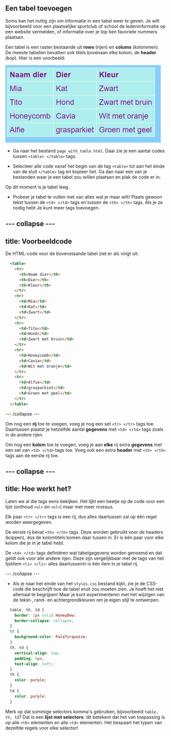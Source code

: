 ## Een tabel toevoegen

Soms kan het nuttig zijn om informatie in een tabel weer te geven. Je wilt bijvoorbeeld voor een plaatselijke sportclub of school de ledeninformatie op een website vermelden, of informatie over je top tien favoriete nummers plaatsen.

Een tabel is een raster bestaande uit **rows** (rijen) en **colums** (kolommen). De meeste tabellen bevatten ook titels bovenaan elke kolom, de **header** (kop). Hier is een voorbeeld:

![Example of information in a table](images/egTableResult.png)

- Ga naar het bestand `page_with_table.html`. Daar zie je een aantal codes tussen `<table> </table>` tags.

- Selecteer alle code vanaf het begin van de tag `<table>` tot aan het einde van de sluit `</table>` tag en kopieer het. Ga dan naar een van je bestanden waar je een tabel zou willen plaatsen en plak de code er in.

Op dit moment is je tabel leeg.

- Probeer je tabel te vullen met van alles wat je maar wilt! Plaats gewoon tekst tussen de `<td> </td>` tags en tussen de `<th> </th>` tags. Als je ze nodig hebt Je kunt meer tags toevoegen.

--- collapse ---
---
title: Voorbeeldcode
---

De HTML-code voor de bovenstaande tabel ziet er als volgt uit:

```html
  <table>
    <tr>
      <th>Naam dier</th>
      <th>Dier</th>
      <th>Kleur</th>
    </tr>
    <tr>
      <td>Mia</td>
      <td>Kat</td>
      <td>Zwart</td>
    </tr>
    <tr>
      <td>Tito</td>
      <td>Hond</td>
      <td>Zwart met bruin</td>
    </tr>
    <tr>
      <td>Honeycomb</td>
      <td>Cavia</td>
      <td>Wit met oranje</td>
    </tr>
    <tr>
      <td>Alfie</td>
      <td>grasparkiet</td>
      <td>Groen met geel</td>
    </tr>
  </table>
```

--- /collapse ---

Om nog een **rij** toe te voegen, voeg je nog een set `<tr> </tr>` tags toe. Daartussen plaatst je hetzelfde aantal **gegevens** met `<td> </td>` tags zoals in de andere rijen.

Om nog een **kolom** toe te voegen, voeg je aan **elke** rij extra **gegevens** met een set van `<td> </td>` tags toe. Voeg ook een extra **header** met `<th> </th>` tags aan de eerste rij toe.

--- collapse ---
---
title: Hoe werkt het?
---

Laten we al die tags eens bekijken. Het lijkt een beetje op de code voor een lijst (onthoud `<ul>` en `<ol>`) maar met meer niveaus.

Elk paar `<tr> </tr>` tags is een rij, dus alles daartussen zal op één regel worden weergegeven.

De eerste rij bevat `<th> </th>` tags. Deze worden gebruikt voor de headers (koppen), dus de kolomtitels komen daar tussen in. Er is één paar voor elke kolom die je in je tabel hebt.

De `<td> </td>` tags definiëren wat tabelgegevens worden genoemd en dat geldt ook voor alle andere rijen. Deze zijn vergelijkbaar met de tags van het lijstitem `<li> </li>`: alles daartussenin is één item in je tabel rij.

--- /collapse ---

- Als je naar het einde van het `styles.css` bestand kijkt, zie je de CSS-code die beschrijft hoe de tabel eruit zou moeten zien. Je hoeft het niet allemaal te begrijpen! Maar je kunt experimenteren met het wijzigen van de tekst-, rand- en achtergrondkleuren om je eigen stijl te ontwerpen.

```css
  table, th, td {
    border: 1px solid HoneyDew;
    border-collapse: collapse;
  }
  tr {
    background-color: PaleTurquoise;
  }
  th, td {
    vertical-align: top;
    padding: 5px;
    text-align: left;
  }
  th {
    color: purple;
  }
  td {
    color: purple;
  }
```

Merk op dat sommige selectors komma's gebruiken, bijvoorbeeld `table, th, td`? Dat is een **lijst met selectors**: dit betekent dat het van toepassing is op alle `<th>` elementen en alle `<td>` elementen. Het bespaart het typen van dezelfde regels voor elke selector!